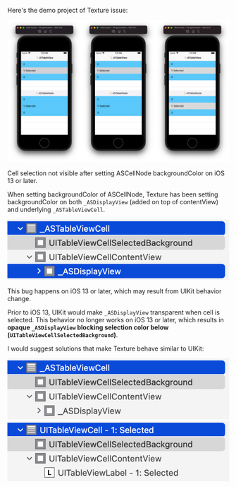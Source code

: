 Here's the demo project of Texture issue:

![Results on iOS 12-14](Texture_issue.png)

Cell selection not visible after setting ASCellNode backgroundColor on iOS 13 or later.

When setting backgroundColor of ASCellNode, Texture has been setting backgroundColor on both `_ASDisplayView` (added on top of contentView) and underlying `_ASTableViewCell`.

![Texture behavior](Behavior_Texture.png)

This bug happens on iOS 13 or later, which may result from UIKit behavior change.

Prior to iOS 13, UIKit would make `_ASDisplayView` transparent when cell is selected. This behavior no longer works on iOS 13 or later, which results in **opaque `_ASDisplayView` blocking selection color below (`UITableViewCellSelectedBackground`)**.

I would suggest solutions that make Texture behave similar to UIKit:

![Texture behavior suggested](Behavior_Texture_suggested.png)
![UIKit behavior](Behavior_UIKit.png)
